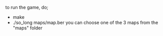 to run the game, do;
- make
- ./so_long maps/map.ber
you can choose one of the 3 maps from the "maps" folder
